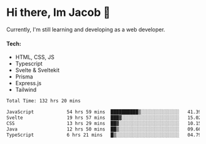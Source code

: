 # Hi there, Im Jacob 👋
Currently, I'm still learning and developing as a web developer.

#### Tech:
- HTML, CSS, JS
- Typescript
- Svelte & Sveltekit
- Prisma
- Express.js
- Tailwind

<!--START_SECTION:waka-->

```txt
Total Time: 132 hrs 20 mins

JavaScript            54 hrs 59 mins  ██████████▒░░░░░░░░░░░░░░   41.39 %
Svelte                19 hrs 57 mins  ███▓░░░░░░░░░░░░░░░░░░░░░   15.02 %
CSS                   13 hrs 29 mins  ██▓░░░░░░░░░░░░░░░░░░░░░░   10.15 %
Java                  12 hrs 50 mins  ██▒░░░░░░░░░░░░░░░░░░░░░░   09.66 %
TypeScript            6 hrs 21 mins   █▒░░░░░░░░░░░░░░░░░░░░░░░   04.79 %
```

<!--END_SECTION:waka-->

